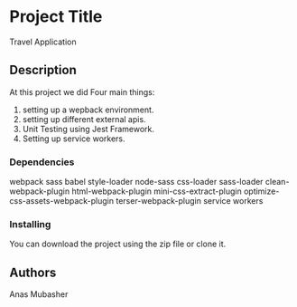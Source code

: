 # Project Title

Travel Application

## Description

At this project we did Four main things:
1. setting up a wepback environment.
2. setting up different external apis.
3. Unit Testing using Jest Framework.
4. Setting up service workers.

### Dependencies

webpack
sass
babel
style-loader node-sass css-loader sass-loader
clean-webpack-plugin
html-webpack-plugin
mini-css-extract-plugin
optimize-css-assets-webpack-plugin terser-webpack-plugin
service workers

### Installing

You can download the project using the zip file or clone it.

## Authors

Anas Mubasher
